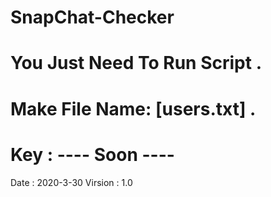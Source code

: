 # SnapChat-Checker
# You Just Need To Run Script .
# Make File Name: [users.txt] .
# Key : ---- Soon ----

Date : 2020-3-30
Virsion : 1.0
